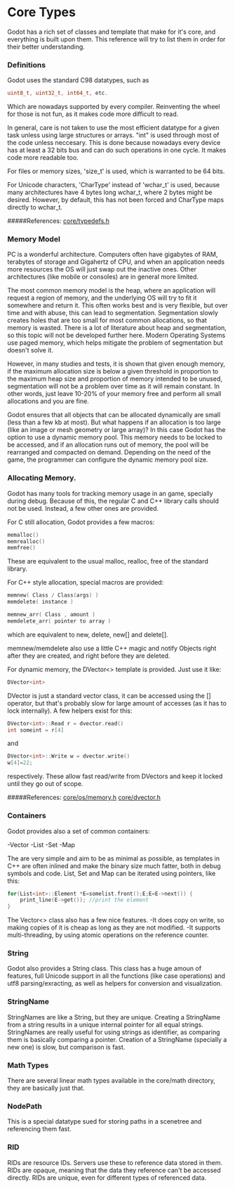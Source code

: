 # Core Types
Godot has a rich set of classes and template that make for it's core, and everything is built upon them.
This reference will try to list them in order for their better understanding.

### Definitions

Godot uses the standard C98 datatypes, such as

```c
uint8_t, uint32_t, int64_t, etc.
```

Which are nowadays supported by every compiler. Reinventing the wheel for those is not fun, as it makes
code more difficult to read.

In general, care is not taken to use the most efficient datatype for a given task unless using large structures or arrays. "int" is used through most of the code unless neccesary. This is done because nowadays every device has at least a 32 bits bus and can do such operations in one cycle. It makes code more readable too.

For files or memory sizes, 'size_t' is used, which is warranted to be 64 bits.

For Unicode characters, 'CharType' instead of 'wchar_t' is used, because many architectures have 4 bytes long wchar_t, where 2 bytes might be desired. However, by default, this has not been forced and CharType maps directly to wchar_t.

#####References:
[core/typedefs.h](https://github.com/okamstudio/godot/blob/master/core/typedefs.h)

### Memory Model

PC is a wonderful architecture. Computers often have gigabytes of RAM, terabytes of storage and 
Gigahertz of CPU, and when an application needs more resources the OS will just swap out the inactive ones.
Other architectures (like mobile or consoles) are in general more limited.

The most common memory model is the heap, where an application will request a region of memory,
and the underlying OS will try to fit it somewhere and return it. This often works best and
is very flexible, but over time and with abuse, this can lead to segmentation. 
Segmentation slowly creates holes that are too small for most common allocations, so that
memory is wasted. There is a lot of literature about heap and segmentation, so this topic
will not be developed further here. Modern Operating Systems use paged memory, which helps
mitigate the problem of segmentation but doesn't solve it.

However, in many studies and tests, it is shown that given enough memory, if the maximum
allocation size is below a given threshold in proportion to the maximum heap size and proportion of memory
intended to be unused, segmentation will not be a problem over time as it will remain constant. In other words, just leave 10-20% of your memory free and perform all small allocations and you are fine.

Godot ensures that all objects that can be allocated dynamically are small (less than a few kb at most).
But what happens if an allocation is too large (like an image or mesh geometry or large array)? 
In this case Godot has the option to use a dynamic memory pool. This memory needs to be locked
to be accessed, and if an allocation runs out of memory, the pool will be rearranged and compacted
on demand. Depending on the need of the game, the programmer can configure the dynamic memory pool size.

### Allocating Memory.

Godot has many tools for tracking memory usage in an game, specially during debug. Because of this, 
the regular C and C++ library calls should not be used. Instead, a few other ones are provided.

For C still allocation, Godot provides a few macros:

```c
memalloc()
memrealloc()
memfree()
```
These are equivalent to the usual malloc, realloc, free of the standard library.

For C++ style allocation, special macros are provided:

```c
memnew( Class / Class(args) )
memdelete( instance )

memnew_arr( Class , amount )
memdelete_arr( pointer to array )
```
which are equivalent to new, delete, new[] and delete[].

memnew/memdelete also use a little C++ magic and notify Objects right after they are created, 
and right before they are deleted.

For dynamic memory, the DVector<> template is provided. Just use it like:

```c
DVector<int>
```
DVector is just a standard vector class, it can be accessed using the [] operator, but that's 
probably slow for large amount of accesses (as it has to lock internally). A few helpers exist
for this:
```c
DVector<int>::Read r = dvector.read()
int someint = r[4]
```
and 
```c
DVector<int>::Write w = dvector.write()
w[4]=22;
```
respectively. These allow fast read/write from DVectors and keep it locked until they go
out of scope.

#####References:
[core/os/memory.h](https://github.com/okamstudio/godot/blob/master/core/os/memory.h)
[core/dvector.h](https://github.com/okamstudio/godot/blob/master/core/dvector.h)

### Containers

Godot provides also a set of common containers:

-Vector
-List
-Set
-Map

The are very simple and aim to be as minimal as possible, as templates in C++ are often inlined
and make the binary size much fatter, both in debug symbols and code. List, Set and Map can be
iterated using pointers, like this:

```c
for(List<int>::Element *E=somelist.front();E;E=E->next()) {
	print_line(E->get()); //print the element
}
```
The Vector<> class also has a few nice features.
-It does copy on write, so making copies of it is cheap as long as they are not modified.
-It supports multi-threading, by using atomic operations on the reference counter.

### String

Godot also provides a String class. This class has a huge amoun of features, full Unicode support
in all the functions (like case operations) and utf8 parsing/exracting, as well as helpers for 
conversion and visualization.

### StringName

StringNames are like a String, but they are unique. Creating a StringName from a string results
in a unique internal pointer for all equal strings. StringNames are really useful for using
strings as identifier, as comparing them is basically comparing a pointer. 
Creation of a StringName (specially a new one) is slow, but comparison is fast.

### Math Types

There are several linear math types available in the core/math directory, they are basically just that.

### NodePath

This is a special datatype sued for storing paths in a scenetree and referencing them fast.

### RID

RIDs are resource IDs. Servers use these to reference data stored in them. RIDs are opaque, 
meaning that the data they reference can't be accessed directly. RIDs are unique, even for different
types of referenced data.
